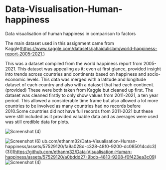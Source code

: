 # Data-Visualisation-Human-happiness
Data visualisation of human happiness in comparison to factors


The main dataset used in this assignment came from 
Kaggle(https://www.kaggle.com/datasets/jahaidulislam/world-happiness-report-2005-2021.)


This was a dataset compiled from the world happiness report from 2005-2021. This dataset was 
appealing as it; even at first glance, provided insight into trends across countries and continents 
based on happiness and socio-economic levels. This data was merged with a latitude and longitude 
dataset of each country and also with a dataset that had each continent.(provided) These were both taken from 
Kaggle but cleaned up first. The dataset was cleaned firstly to only show values from 2011-2021, a 
ten year period. This allowed a considerable time frame but also allowed a lot more countries to be 
involved as many countries had no records before 2010.Some countries did not have full records 
from 2011-2021 but these were still included as it provided valuable data and as averages were used 
was still credible data for plots.

![Screenshot (4)](https://github.com/ethanm32/Data-Visualisation-Human-happiness/assets/57529120/7339ff1e-88cc-42e1-b6db-79d110e460d2)


![Screenshot (6)](https://github.com/ethanm32/Data-Visualisation-Human-happiness/assets/57529120/3bce4331-efb6-4121-aece-1a24b5974804)
ub.com/ethanm32/Data-Visualisation-Human-happiness/assets/57529120/fa9a028d-c328-48f0-9200-dc085014cdc3)
(3)](https://github.com/ethanm32/Data-Visualisation-Human-happiness/assets/57529120/a0bddd27-9bcb-4810-9208-f0f423ea3c09)
![Screenshot (4)](https://github.com/ethanm32/Data-Visualisation-Human-happiness/assets/57529120/fdbb3c2c-fde3-47ee-a494-130567ea7255)
